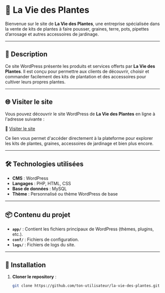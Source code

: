 # 🌱 La Vie des Plantes

Bienvenue sur le site de **La Vie des Plantes**, une entreprise spécialisée dans la vente de kits de plantes à faire pousser, graines, terre, pots, pipettes d’arrosage et autres accessoires de jardinage.

---

## 🌿 **Description**

Ce site WordPress présente les produits et services offerts par **La Vie des Plantes**. Il est conçu pour permettre aux clients de découvrir, choisir et commander facilement des kits de plantation et des accessoires pour cultiver leurs propres plantes.

---

## 🌐 **Visiter le site**

Vous pouvez découvrir le site WordPress de **La Vie des Plantes** en ligne à l'adresse suivante :

🔗 [Visiter le site](https://www.la-vie-des-plantes.o-clavier.fr/)

Ce lien vous permet d'accéder directement à la plateforme pour explorer les kits de plantes, graines, accessoires de jardinage et bien plus encore.

---

## 🛠️ **Technologies utilisées**

- **CMS** : WordPress  
- **Langages** : PHP, HTML, CSS  
- **Base de données** : MySQL  
- **Thème** : Personnalisé ou thème WordPress de base  

---

## 📦 **Contenu du projet**

- **`app/`** : Contient les fichiers principaux de WordPress (thèmes, plugins, etc.).  
- **`conf/`** : Fichiers de configuration.  
- **`logs/`** : Fichiers de logs du site.  

---

## 🚀 **Installation**

1. **Cloner le repository** :

   ```bash
   git clone https://github.com/ton-utilisateur/la-vie-des-plantes.git
